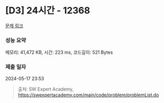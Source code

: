 # [D3] 24시간 - 12368 

[문제 링크](https://swexpertacademy.com/main/code/problem/problemDetail.do?contestProbId=AXsEBlLqedsDFARX) 

### 성능 요약

메모리: 41,472 KB, 시간: 223 ms, 코드길이: 521 Bytes

### 제출 일자

2024-05-17 23:53



> 출처: SW Expert Academy, https://swexpertacademy.com/main/code/problem/problemList.do